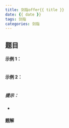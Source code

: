```yaml
---
title: 剑指offer{{ title }}
date: {{ date }}
tags: 剑指
categories: 剑指
---
```


>

## 题目



#### 示例 1：

```

```

#### 示例 2：

```

```

##### 提示：

- 

#### 题解



```python

```

